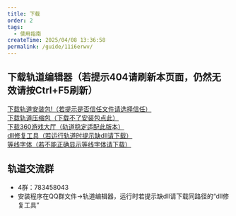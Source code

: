 ```yaml
---
title: 下载
order: 2
tags:
  - 使用指南
createTime: 2025/04/08 13:36:58
permalink: /guide/11i6erwv/
---
```


## 下载轨道编辑器（若提示404请刷新本页面，仍然无效请按Ctrl+F5刷新）
[下载轨道安装包!（若提示是否信任文件请选择信任）](https://doc.mstrack.cn/download/轨道编辑器v4.9.7安装包.exe)<br>
[下载轨道压缩包（下载不了安装包点此）](https://doc.mstrack.cn/download/轨道编辑器v4.9.7安装包.zip)<br>
[下载360游戏大厅（轨道稳定适配此版本）](https://yxdt.game.keniub.com/360game5_setup.exe)<br>
[dll修复工具（若运行轨道时提示缺dll请下载）](https://doc.mstrack.cn/download/dll修复工具.zip)<br>
[等线字体（若不能正确显示等线字体请下载）](https://doc.mstrack.cn/download/等线字体.zip)

## 轨道交流群
<!-- - 2群：815181032
- 3群：836426865 -->
- 4群：783458043
- 安装程序在QQ群文件→轨道编辑器，运行时若提示缺dll请下载同路径的“dll修复工具”
